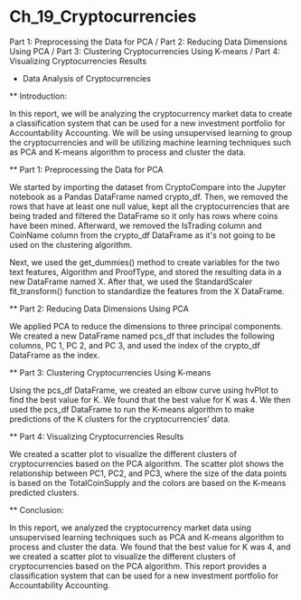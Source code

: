 # Ch_19_Cryptocurrencies
Part 1: Preprocessing the Data for PCA / Part 2: Reducing Data Dimensions Using PCA / Part 3: Clustering Cryptocurrencies Using K-means / Part 4: Visualizing Cryptocurrencies Results

* Data Analysis of Cryptocurrencies

** Introduction:

In this report, we will be analyzing the cryptocurrency market data to create a classification system that can be used for a new investment portfolio for Accountability Accounting. We will be using unsupervised learning to group the cryptocurrencies and will be utilizing machine learning techniques such as PCA and K-means algorithm to process and cluster the data.

** Part 1: Preprocessing the Data for PCA

We started by importing the dataset from CryptoCompare into the Jupyter notebook as a Pandas DataFrame named crypto_df. Then, we removed the rows that have at least one null value, kept all the cryptocurrencies that are being traded and filtered the DataFrame so it only has rows where coins have been mined. Afterward, we removed the IsTrading column and CoinName column from the crypto_df DataFrame as it's not going to be used on the clustering algorithm.

Next, we used the get_dummies() method to create variables for the two text features, Algorithm and ProofType, and stored the resulting data in a new DataFrame named X. After that, we used the StandardScaler fit_transform() function to standardize the features from the X DataFrame.

** Part 2: Reducing Data Dimensions Using PCA

We applied PCA to reduce the dimensions to three principal components. We created a new DataFrame named pcs_df that includes the following columns, PC 1, PC 2, and PC 3, and used the index of the crypto_df DataFrame as the index.

** Part 3: Clustering Cryptocurrencies Using K-means

Using the pcs_df DataFrame, we created an elbow curve using hvPlot to find the best value for K. We found that the best value for K was 4. We then used the pcs_df DataFrame to run the K-means algorithm to make predictions of the K clusters for the cryptocurrencies’ data.

** Part 4: Visualizing Cryptocurrencies Results

We created a scatter plot to visualize the different clusters of cryptocurrencies based on the PCA algorithm. The scatter plot shows the relationship between PC1, PC2, and PC3, where the size of the data points is based on the TotalCoinSupply and the colors are based on the K-means predicted clusters.

** Conclusion:

In this report, we analyzed the cryptocurrency market data using unsupervised learning techniques such as PCA and K-means algorithm to process and cluster the data. We found that the best value for K was 4, and we created a scatter plot to visualize the different clusters of cryptocurrencies based on the PCA algorithm. This report provides a classification system that can be used for a new investment portfolio for Accountability Accounting.
